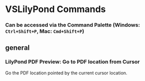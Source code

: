 # VSLilyPond Commands

### Can be accessed via the Command Palette (Windows: `Ctrl+Shift+P`, Mac: `Cmd+Shift+P`)

## general

### LilyPond PDF Preview: Go to PDF location from Cursor

Go the PDF location pointed by the current cursor location.